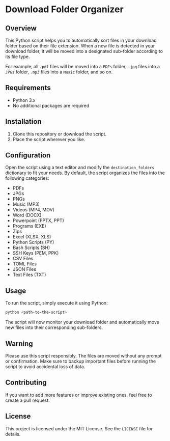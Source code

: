 # Download Folder Organizer

## Overview

This Python script helps you to automatically sort files in your download folder based on their file extension. When a new file is detected in your download folder, it will be moved into a designated sub-folder according to its file type.

For example, all `.pdf` files will be moved into a `PDFs` folder, `.jpg` files into a `JPGs` folder, `.mp3` files into a `Music` folder, and so on.

## Requirements

- Python 3.x
- No additional packages are required

## Installation

1. Clone this repository or download the script.
2. Place the script wherever you like.

## Configuration

Open the script using a text editor and modify the `destination_folders` dictionary to fit your needs. By default, the script organizes the files into the following categories:

- PDFs
- JPGs
- PNGs
- Music (MP3)
- Videos (MP4, MOV)
- Word (DOCX)
- Powerpoint (PPTX, PPT)
- Programs (EXE)
- Zips
- Excel (XLSX, XLS)
- Python Scripts (PY)
- Bash Scripts (SH)
- SSH Keys (PEM, PPK)
- CSV Files
- TOML Files
- JSON Files
- Text Files (TXT)

## Usage

To run the script, simply execute it using Python:

```bash
python <path-to-the-script>
```

The script will now monitor your download folder and automatically move new files into their corresponding sub-folders.

## Warning

Please use this script responsibly. The files are moved without any prompt or confirmation. Make sure to backup important files before running the script to avoid accidental loss of data.

## Contributing

If you want to add more features or improve existing ones, feel free to create a pull request.

## License

This project is licensed under the MIT License. See the `LICENSE` file for details.